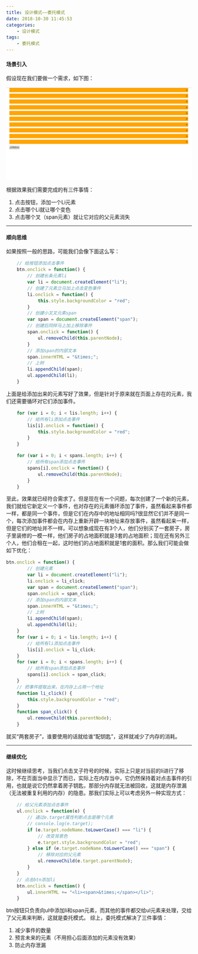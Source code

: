 ```yaml
---
title: 设计模式——委托模式
date: 2018-10-30 11:45:53
categories:
	- 设计模式
tags:
	- 委托模式
---
```



#### 场景引入
假设现在我们要做一个需求，如下图：

![需求动图](设计模式——委托模式/GIF1.gif)
<!-- more -->
根据效果我们需要完成的有三件事情：
1. 点击按钮，添加一个Li元素
2. 点击哪个Li就让哪个变色
3. 点击哪个叉（span元素）就让它对应的父元素消失
_______________________________________________________
#### 顺向思维
如果按照一般的思路，可能我们会像下面这么写：
```javascript
	// 给按钮添加点击事件
	btn.onclick = function() {
		// 创建长条元素li
		var li = document.createElement("li");
        // 创建了元素立马加上点击变色事件
		li.onclick = function() {
			this.style.backgroundColor = "red";
		}
        // 创建小叉叉元素span
		var span = document.createElement("span");
        // 创建后同样马上加上移除事件
		span.onclick = function() {
			ul.removeChild(this.parentNode);
		}
		// 添加span的内部文本
		span.innerHTML = "&times;";
		// 上树
		li.appendChild(span);
		ul.appendChild(li);
	}
```
上面是给添加出来的元素写好了效果，但是针对于原来就在页面上存在的元素，我们还需要循环对它们添加事件。
```javascript
	for (var i = 0; i < lis.length; i++) {
		// 给所有li添加点击事件
		lis[i].onclick = function() {
			this.style.backgroundColor = "red";
		}
	}
```
```javascript
	for (var i = 0; i < spans.length; i++) {
		// 给所有span添加点击事件
		spans[i].onclick = function() {
			ul.removeChild(this.parentNode);
		}
	}
```
至此，效果就已经符合需求了。但是现在有一个问题，每次创建了一个新的元素，我们就给它新定义一个事件，也对存在的元素循环添加了事件，虽然看起来事件都一样，都是同一个事件，但是它们在内存中的地址相同吗?很显然它们并不是同一个，每次添加事件都会在内存上重新开辟一块地址来存放事件，虽然看起来一样，但是它们的地址并不一样。可以想象成现在有3个人，他们分别买了一套房子，房子里装修的一模一样，他们房子的占地面积就是3套的占地面积；现在还有另外三个人，他们合租在一起，这时他们的占地面积就是1套的面积。那么我们可能会做如下优化：
```javascript
btn.onclick = function() {
		// 创建元素
		var li = document.createElement("li");
		li.onclick = li_click;
		var span = document.createElement("span");
		span.onclick = span_click;
		// 添加span的内部文本
		span.innerHTML = "&times;";
		// 上树
		li.appendChild(span);
		ul.appendChild(li);
	}
	for (var i = 0; i < lis.length; i++) {
		// 给所有li添加点击事件
		lis[i].onclick = li_click;
	}
	for (var i = 0; i < spans.length; i++) {
		// 给所有span添加点击事件
		spans[i].onclick = span_click;
	}
	// 把事件提取出来，在内存上占用一个地址
	function li_click() {
		this.style.backgroundColor = "red";
	}
	function span_click() {
		ul.removeChild(this.parentNode);
	}
```
就买“两套房子”，谁要使用的话就给谁“配钥匙”，这样就减少了内存的消耗。
_______________________________________________________
#### 继续优化
这时候继续思考，当我们点击叉子符号的时候，实际上只是对当前的li进行了移除，不在页面当中显示了而已，实际上在内存当中，它仍然保持着对点击事件的引用，也就是说它仍然拿着房子钥匙，那部分内存就无法被回收，这就是内存泄漏（无法被重复利用的内存）的隐患。那我们实际上可以考虑另外一种实现方式：
```javascript
	// 给父元素添加点击事件
	ul.onclick = function(e) {
		// 通过e.target属性判断点击是哪个元素
		// console.log(e.target);
		if (e.target.nodeName.toLowerCase() === "li") {
			// 改变背景色
			e.target.style.backgroundColor = "red";
		} else if (e.target.nodeName.toLowerCase() === "span") {
			// 移除对应的父元素
			ul.removeChild(e.target.parentNode);
		}
	}
	// 点击btn添加li
	btn.onclick = function() {
		ul.innerHTML += "<li><span>&times;</span></li>";
	}
```
btn按钮只负责向ul中添加li和span元素，而其他的事件都交给ul元素来处理，交给了父元素来判断，这就是委托模式。
综上，委托模式解决了三件事情：
1. 减少事件的数量
2. 预言未来的元素（不用担心后面添加的元素没有效果）
3. 防止内存泄漏
